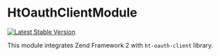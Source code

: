 HtOauthClientModule
=============================
[![Latest Stable Version](https://poser.pugx.org/hrevert/ht-oauth-client-module/version.svg)](https://packagist.org/packages/hrevert/ht-oauth-client-module)

This module integrates Zend Framework 2 with `ht-oauth-client` library.

